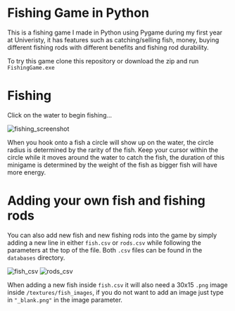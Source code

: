 # Fishing Game in Python
This is a fishing game I made in Python using Pygame during my first year at Univeristy, it has features such as catching/selling fish, money, buying different fishing rods with different benefits and fishing rod durability.

To try this game clone this repository or download the zip and run `FishingGame.exe`

# Fishing
Click on the water to begin fishing...

![fishing_screenshot](https://github.com/user-attachments/assets/090ddabe-5fe6-49f4-b5af-a0c2fcdf5afe)

When you hook onto a fish a circle will show up on the water, the circle radius is determined by the rarity of the fish. Keep your cursor within the circle while it moves around the water to catch the fish, the duration of this minigame is determined by the weight of the fish as bigger fish will have more energy.

# Adding your own fish and fishing rods
You can also add new fish and new fishing rods into the game by simply adding a new line in either `fish.csv` or `rods.csv` while following the parameters at the top of the file. Both `.csv` files can be found in the `databases` directory.

![fish_csv](https://github.com/user-attachments/assets/69cd9d5f-dcfd-4a4c-af22-743526fef008) ![rods_csv](https://github.com/user-attachments/assets/f2bb1bbe-416f-4441-9dd1-ae87d1d8a39d)

When adding a new fish inside `fish.csv` it will also need a 30x15 `.png` image inside `/textures/fish_images`, if you do not want to add an image just type in `"_blank.png"` in the image parameter.
